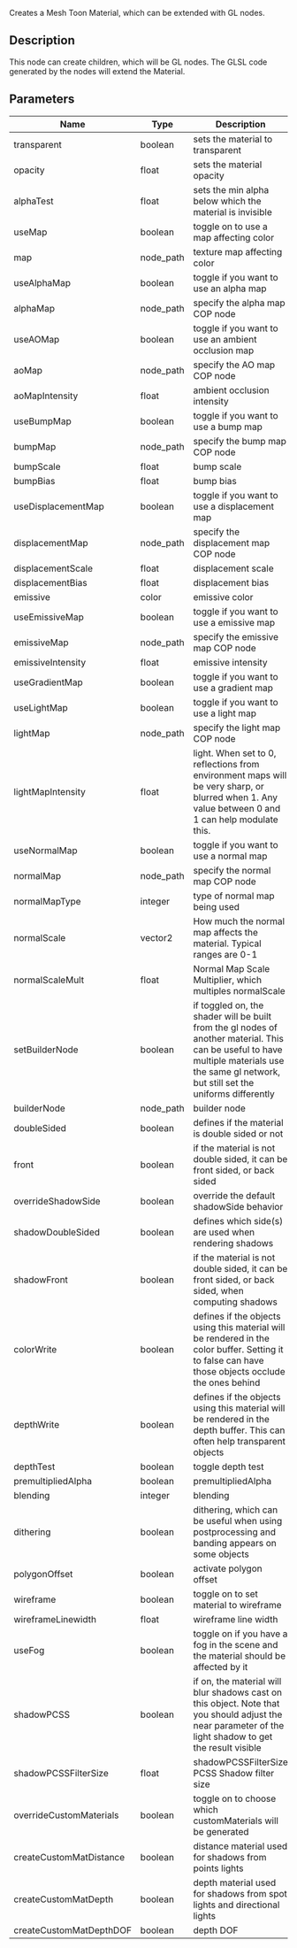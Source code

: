 Creates a Mesh Toon Material, which can be extended with GL nodes.


## Description

This node can create children, which will be GL nodes. The GLSL code generated by the nodes will extend the Material.


## Parameters

<table>
<thead>
	<tr>
		<th>Name</th>
		<th>Type</th>
		<th>Description</th>
	</tr>
</thead>
<tr>
	<td>transparent</td>
	<td><div class='bg-emerald-800 px-2 py-px text-white rounded-sm'>boolean</div></td>
	<td>sets the material to transparent</td>
</tr>
<tr>
	<td>opacity</td>
	<td><div class='bg-yellow-800 px-2 py-px text-white rounded-sm'>float</div></td>
	<td>sets the material opacity</td>
</tr>
<tr>
	<td>alphaTest</td>
	<td><div class='bg-yellow-800 px-2 py-px text-white rounded-sm'>float</div></td>
	<td>sets the min alpha below which the material is invisible</td>
</tr>
<tr>
	<td>useMap</td>
	<td><div class='bg-emerald-800 px-2 py-px text-white rounded-sm'>boolean</div></td>
	<td>toggle on to use a map affecting color</td>
</tr>
<tr>
	<td>map</td>
	<td><div class='bg-indigo-800 px-2 py-px text-white rounded-sm'>node_path</div></td>
	<td>texture map affecting color</td>
</tr>
<tr>
	<td>useAlphaMap</td>
	<td><div class='bg-emerald-800 px-2 py-px text-white rounded-sm'>boolean</div></td>
	<td>toggle if you want to use an alpha map</td>
</tr>
<tr>
	<td>alphaMap</td>
	<td><div class='bg-indigo-800 px-2 py-px text-white rounded-sm'>node_path</div></td>
	<td>specify the alpha map COP node</td>
</tr>
<tr>
	<td>useAOMap</td>
	<td><div class='bg-emerald-800 px-2 py-px text-white rounded-sm'>boolean</div></td>
	<td>toggle if you want to use an ambient occlusion map</td>
</tr>
<tr>
	<td>aoMap</td>
	<td><div class='bg-indigo-800 px-2 py-px text-white rounded-sm'>node_path</div></td>
	<td>specify the AO map COP node</td>
</tr>
<tr>
	<td>aoMapIntensity</td>
	<td><div class='bg-yellow-800 px-2 py-px text-white rounded-sm'>float</div></td>
	<td>ambient occlusion intensity</td>
</tr>
<tr>
	<td>useBumpMap</td>
	<td><div class='bg-emerald-800 px-2 py-px text-white rounded-sm'>boolean</div></td>
	<td>toggle if you want to use a bump map</td>
</tr>
<tr>
	<td>bumpMap</td>
	<td><div class='bg-indigo-800 px-2 py-px text-white rounded-sm'>node_path</div></td>
	<td>specify the bump map COP node</td>
</tr>
<tr>
	<td>bumpScale</td>
	<td><div class='bg-yellow-800 px-2 py-px text-white rounded-sm'>float</div></td>
	<td>bump scale</td>
</tr>
<tr>
	<td>bumpBias</td>
	<td><div class='bg-yellow-800 px-2 py-px text-white rounded-sm'>float</div></td>
	<td>bump bias</td>
</tr>
<tr>
	<td>useDisplacementMap</td>
	<td><div class='bg-emerald-800 px-2 py-px text-white rounded-sm'>boolean</div></td>
	<td>toggle if you want to use a displacement map</td>
</tr>
<tr>
	<td>displacementMap</td>
	<td><div class='bg-indigo-800 px-2 py-px text-white rounded-sm'>node_path</div></td>
	<td>specify the displacement map COP node</td>
</tr>
<tr>
	<td>displacementScale</td>
	<td><div class='bg-yellow-800 px-2 py-px text-white rounded-sm'>float</div></td>
	<td>displacement scale</td>
</tr>
<tr>
	<td>displacementBias</td>
	<td><div class='bg-yellow-800 px-2 py-px text-white rounded-sm'>float</div></td>
	<td>displacement bias</td>
</tr>
<tr>
	<td>emissive</td>
	<td><div class='bg-lime-800 px-2 py-px text-white rounded-sm'>color</div></td>
	<td>emissive color</td>
</tr>
<tr>
	<td>useEmissiveMap</td>
	<td><div class='bg-emerald-800 px-2 py-px text-white rounded-sm'>boolean</div></td>
	<td>toggle if you want to use a emissive map</td>
</tr>
<tr>
	<td>emissiveMap</td>
	<td><div class='bg-indigo-800 px-2 py-px text-white rounded-sm'>node_path</div></td>
	<td>specify the emissive map COP node</td>
</tr>
<tr>
	<td>emissiveIntensity</td>
	<td><div class='bg-yellow-800 px-2 py-px text-white rounded-sm'>float</div></td>
	<td>emissive intensity</td>
</tr>
<tr>
	<td>useGradientMap</td>
	<td><div class='bg-emerald-800 px-2 py-px text-white rounded-sm'>boolean</div></td>
	<td>toggle if you want to use a gradient map</td>
</tr>
<tr>
	<td>useLightMap</td>
	<td><div class='bg-emerald-800 px-2 py-px text-white rounded-sm'>boolean</div></td>
	<td>toggle if you want to use a light map</td>
</tr>
<tr>
	<td>lightMap</td>
	<td><div class='bg-indigo-800 px-2 py-px text-white rounded-sm'>node_path</div></td>
	<td>specify the light map COP node</td>
</tr>
<tr>
	<td>lightMapIntensity</td>
	<td><div class='bg-yellow-800 px-2 py-px text-white rounded-sm'>float</div></td>
	<td>light. When set to 0, reflections from environment maps will be very sharp, or blurred when 1. Any value between 0 and 1 can help modulate this.</td>
</tr>
<tr>
	<td>useNormalMap</td>
	<td><div class='bg-emerald-800 px-2 py-px text-white rounded-sm'>boolean</div></td>
	<td>toggle if you want to use a normal map</td>
</tr>
<tr>
	<td>normalMap</td>
	<td><div class='bg-indigo-800 px-2 py-px text-white rounded-sm'>node_path</div></td>
	<td>specify the normal map COP node</td>
</tr>
<tr>
	<td>normalMapType</td>
	<td><div class='bg-orange-800 px-2 py-px text-white rounded-sm'>integer</div></td>
	<td>type of normal map being used</td>
</tr>
<tr>
	<td>normalScale</td>
	<td><div class='bg-teal-800 px-2 py-px text-white rounded-sm'>vector2</div></td>
	<td>How much the normal map affects the material. Typical ranges are 0-1</td>
</tr>
<tr>
	<td>normalScaleMult</td>
	<td><div class='bg-yellow-800 px-2 py-px text-white rounded-sm'>float</div></td>
	<td>Normal Map Scale Multiplier, which multiples normalScale</td>
</tr>
<tr>
	<td>setBuilderNode</td>
	<td><div class='bg-emerald-800 px-2 py-px text-white rounded-sm'>boolean</div></td>
	<td>if toggled on, the shader will be built from the gl nodes of another material. This can be useful to have multiple materials use the same gl network, but still set the uniforms differently</td>
</tr>
<tr>
	<td>builderNode</td>
	<td><div class='bg-indigo-800 px-2 py-px text-white rounded-sm'>node_path</div></td>
	<td>builder node</td>
</tr>
<tr>
	<td>doubleSided</td>
	<td><div class='bg-emerald-800 px-2 py-px text-white rounded-sm'>boolean</div></td>
	<td>defines if the material is double sided or not</td>
</tr>
<tr>
	<td>front</td>
	<td><div class='bg-emerald-800 px-2 py-px text-white rounded-sm'>boolean</div></td>
	<td>if the material is not double sided, it can be front sided, or back sided</td>
</tr>
<tr>
	<td>overrideShadowSide</td>
	<td><div class='bg-emerald-800 px-2 py-px text-white rounded-sm'>boolean</div></td>
	<td>override the default shadowSide behavior</td>
</tr>
<tr>
	<td>shadowDoubleSided</td>
	<td><div class='bg-emerald-800 px-2 py-px text-white rounded-sm'>boolean</div></td>
	<td>defines which side(s) are used when rendering shadows</td>
</tr>
<tr>
	<td>shadowFront</td>
	<td><div class='bg-emerald-800 px-2 py-px text-white rounded-sm'>boolean</div></td>
	<td>if the material is not double sided, it can be front sided, or back sided, when computing shadows</td>
</tr>
<tr>
	<td>colorWrite</td>
	<td><div class='bg-emerald-800 px-2 py-px text-white rounded-sm'>boolean</div></td>
	<td>defines if the objects using this material will be rendered in the color buffer. Setting it to false can have those objects occlude the ones behind</td>
</tr>
<tr>
	<td>depthWrite</td>
	<td><div class='bg-emerald-800 px-2 py-px text-white rounded-sm'>boolean</div></td>
	<td>defines if the objects using this material will be rendered in the depth buffer. This can often help transparent objects</td>
</tr>
<tr>
	<td>depthTest</td>
	<td><div class='bg-emerald-800 px-2 py-px text-white rounded-sm'>boolean</div></td>
	<td>toggle depth test</td>
</tr>
<tr>
	<td>premultipliedAlpha</td>
	<td><div class='bg-emerald-800 px-2 py-px text-white rounded-sm'>boolean</div></td>
	<td>premultipliedAlpha</td>
</tr>
<tr>
	<td>blending</td>
	<td><div class='bg-orange-800 px-2 py-px text-white rounded-sm'>integer</div></td>
	<td>blending</td>
</tr>
<tr>
	<td>dithering</td>
	<td><div class='bg-emerald-800 px-2 py-px text-white rounded-sm'>boolean</div></td>
	<td>dithering, which can be useful when using postprocessing and banding appears on some objects</td>
</tr>
<tr>
	<td>polygonOffset</td>
	<td><div class='bg-emerald-800 px-2 py-px text-white rounded-sm'>boolean</div></td>
	<td>activate polygon offset</td>
</tr>
<tr>
	<td>wireframe</td>
	<td><div class='bg-emerald-800 px-2 py-px text-white rounded-sm'>boolean</div></td>
	<td>toggle on to set material to wireframe</td>
</tr>
<tr>
	<td>wireframeLinewidth</td>
	<td><div class='bg-yellow-800 px-2 py-px text-white rounded-sm'>float</div></td>
	<td>wireframe line width</td>
</tr>
<tr>
	<td>useFog</td>
	<td><div class='bg-emerald-800 px-2 py-px text-white rounded-sm'>boolean</div></td>
	<td>toggle on if you have a fog in the scene and the material should be affected by it</td>
</tr>
<tr>
	<td>shadowPCSS</td>
	<td><div class='bg-emerald-800 px-2 py-px text-white rounded-sm'>boolean</div></td>
	<td>if on, the material will blur shadows cast on this object. Note that you should adjust the near parameter of the light shadow to get the result visible</td>
</tr>
<tr>
	<td>shadowPCSSFilterSize</td>
	<td><div class='bg-yellow-800 px-2 py-px text-white rounded-sm'>float</div></td>
	<td>shadowPCSSFilterSize PCSS Shadow filter size</td>
</tr>
<tr>
	<td>overrideCustomMaterials</td>
	<td><div class='bg-emerald-800 px-2 py-px text-white rounded-sm'>boolean</div></td>
	<td>toggle on to choose which customMaterials will be generated</td>
</tr>
<tr>
	<td>createCustomMatDistance</td>
	<td><div class='bg-emerald-800 px-2 py-px text-white rounded-sm'>boolean</div></td>
	<td>distance material used for shadows from points lights</td>
</tr>
<tr>
	<td>createCustomMatDepth</td>
	<td><div class='bg-emerald-800 px-2 py-px text-white rounded-sm'>boolean</div></td>
	<td>depth material used for shadows from spot lights and directional lights</td>
</tr>
<tr>
	<td>createCustomMatDepthDOF</td>
	<td><div class='bg-emerald-800 px-2 py-px text-white rounded-sm'>boolean</div></td>
	<td>depth DOF</td>
</tr>
</table>